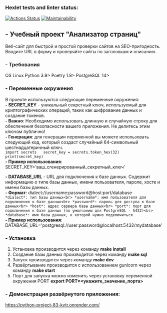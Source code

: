 ### Hexlet tests and linter status:
[![Actions Status](https://github.com/un-f0rgiven/python-project-83/actions/workflows/hexlet-check.yml/badge.svg)](https://github.com/un-f0rgiven/python-project-83/actions)
[![Maintainability](https://codeclimate.com/github/un-f0rgiven/python-project-83/badges/gpa.svg)](https://codeclimate.com/github/un-f0rgiven/python-project-83/maintainability)

## - Учебный проект "Анализатор страниц"
Веб-сайт для быстрой и простой проверки сайтов на SEO-пригодность.
Вводите URL в форму и проверяйте сайты по заголовкам и описанию.

### - Требования
OS Linux
Python 3.9>
Poetry 1.8>
PostgreSQL 14>

### - Переменные окружения
В проекте используются следующие переменные окружения:  
**- SECRET_KEY** - уникальный секретный ключ, используемый для криптографических операций, таких как шифрование данных и создание токенов.  
**- Важно**: Необходимо использовать длинную и случайную строку для обеспечения безопасности вашего приложения. Не делитесь этим ключом публично!  
**- Генерация**: для генерации переменной вы можете использовать следующий код, который создаст случайный 64-символьный шестнадцатеричный ключ.  
    ```import secrets  
    secret_key = secrets.token_hex(32)  
    print(secret_key)```  
**- Пример использования**: SECRET_KEY='ваш_сгенерированный_секретный_ключ'  

**- DATABASE_URL** - URL для подключения к базе данных. Содержит информацию о типе базы данных, имени пользователя, пароле, хосте и имени базы данных.  
**- Формат**: dialect://username:password@host:port/database  
    ```*dialect*: тип базы данных<br>
    *username*: имя пользователя для подключения к базе данных<br>
    *password*: пароль для доступа к базе данных<br>
    *host*: адрес сервера базы данных<br>
    *port*: порт для подключения к базе данных (по умолчанию для PostgreSQL - 5432)<br>
    *database*: имя базы данных, к которой нужно подключиться```  
**- Пример использования**: DATABASE_URL='postgresql://user:password@localhost:5432/mydatabase'

### - Установка
1. Установка производится через команду **make install**
2. Создание базы данных производится через команду **make sql**
3. Запуск производится через команду **make dev**
4. Развёртывание производится с использованием gunicorn через команду **make start**
5. Порт для запуска можно изменить через установку переменной окружения PORT **export PORT=<укажите_значение_порта>**

### - Демонстрация развёрнутого приложения:
https://python-project-83-kvtr.onrender.com/